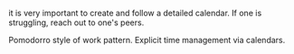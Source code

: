 it is very important to create and follow a detailed calendar.
If one is struggling, reach out to one's peers.


Pomodorro style of work pattern.
Explicit time management via calendars.
